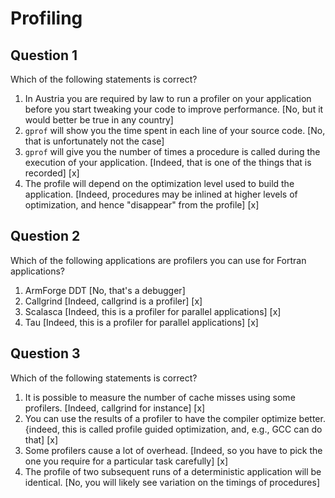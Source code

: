 # Profiling

## Question 1

Which of the following statements is correct?

1. In Austria you are required by law to run a profiler on your application before you start tweaking your code to improve performance. [No, but it would better be true in any country]
1. `gprof` will show you the time spent in each line of your source code. [No, that is unfortunately not the case]
1. `gprof` will give you the number of times a procedure is called during the execution of your application. [Indeed, that is one of the things that is recorded] [x]
1. The profile will depend on the optimization level used to build the application. [Indeed, procedures may be inlined at higher levels of optimization, and hence "disappear" from the profile] [x]


## Question 2

Which of the following applications are profilers you can use for Fortran applications?

1. ArmForge DDT [No, that's a debugger]
1. Callgrind [Indeed, callgrind is a profiler] [x]
1. Scalasca [Indeed, this is a profiler for parallel applications] [x]
1. Tau [Indeed, this is a profiler for parallel applications] [x]


## Question 3

Which of the following statements is correct?

1. It is possible to measure the number of cache misses using some profilers. [Indeed, callgrind for instance] [x]
1. You can use the results of a profiler to have the compiler optimize better. {indeed, this is called profile guided optimization, and, e.g., GCC can do that] [x]
1. Some profilers cause a lot of overhead. [Indeed, so you have to pick the one you require for a particular task carefully] [x]
1. The profile of two subsequent runs of a deterministic application will be identical. [No, you will likely see variation on the timings of procedures]
